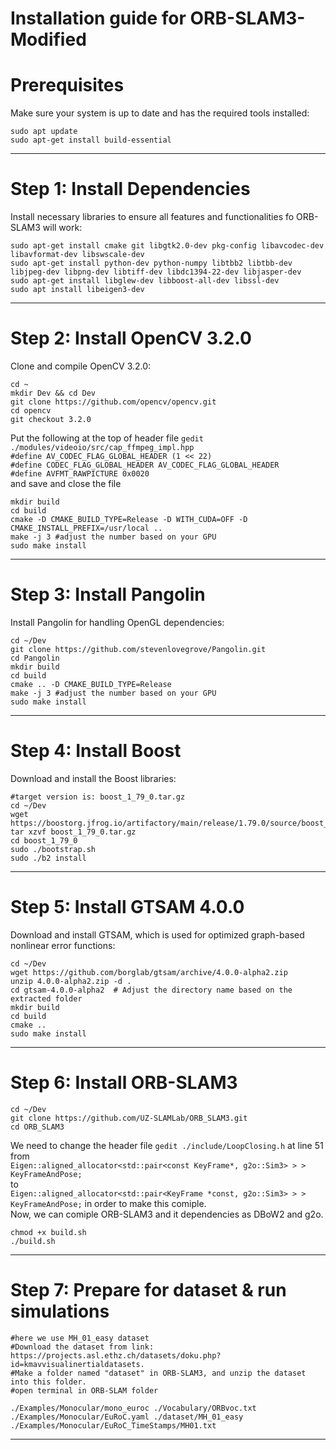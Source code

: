 # Installation guide for ORB-SLAM3-Modified
# Prerequisites
Make sure your system is up to date and has the required tools installed:
```shell
sudo apt update
sudo apt-get install build-essential
```
---

# Step 1: Install Dependencies
Install necessary libraries to ensure all features and functionalities fo ORB-SLAM3 will work:
```shell
sudo apt-get install cmake git libgtk2.0-dev pkg-config libavcodec-dev libavformat-dev libswscale-dev
sudo apt-get install python-dev python-numpy libtbb2 libtbb-dev libjpeg-dev libpng-dev libtiff-dev libdc1394-22-dev libjasper-dev
sudo apt-get install libglew-dev libboost-all-dev libssl-dev
sudo apt install libeigen3-dev

```
---

# Step 2: Install OpenCV 3.2.0
Clone and compile OpenCV 3.2.0:
```shell
cd ~
mkdir Dev && cd Dev
git clone https://github.com/opencv/opencv.git
cd opencv
git checkout 3.2.0
```
Put the following at the top of header file `gedit ./modules/videoio/src/cap_ffmpeg_impl.hpp`  
`#define AV_CODEC_FLAG_GLOBAL_HEADER (1 << 22)`  
`#define CODEC_FLAG_GLOBAL_HEADER AV_CODEC_FLAG_GLOBAL_HEADER`  
`#define AVFMT_RAWPICTURE 0x0020`  
and save and close the file
```shell
mkdir build
cd build
cmake -D CMAKE_BUILD_TYPE=Release -D WITH_CUDA=OFF -D CMAKE_INSTALL_PREFIX=/usr/local ..
make -j 3 #adjust the number based on your GPU
sudo make install
```
---

# Step 3: Install Pangolin
Install Pangolin for handling OpenGL dependencies:
```shell
cd ~/Dev
git clone https://github.com/stevenlovegrove/Pangolin.git
cd Pangolin 
mkdir build 
cd build 
cmake .. -D CMAKE_BUILD_TYPE=Release 
make -j 3 #adjust the number based on your GPU
sudo make install
```
---

# Step 4: Install Boost
Download and install the Boost libraries:
```shell
#target version is: boost_1_79_0.tar.gz
cd ~/Dev
wget https://boostorg.jfrog.io/artifactory/main/release/1.79.0/source/boost_1_79_0.tar.gz
tar xzvf boost_1_79_0.tar.gz
cd boost_1_79_0
sudo ./bootstrap.sh
sudo ./b2 install
```
---


# Step 5: Install GTSAM 4.0.0
Download and install GTSAM, which is used for optimized graph-based nonlinear error functions:
```shell
cd ~/Dev
wget https://github.com/borglab/gtsam/archive/4.0.0-alpha2.zip
unzip 4.0.0-alpha2.zip -d .
cd gtsam-4.0.0-alpha2  # Adjust the directory name based on the extracted folder
mkdir build
cd build
cmake ..
sudo make install
```
---


# Step 6: Install ORB-SLAM3
```shell
cd ~/Dev
git clone https://github.com/UZ-SLAMLab/ORB_SLAM3.git 
cd ORB_SLAM3
```
We need to change the header file `gedit ./include/LoopClosing.h` at line 51  
from  
`Eigen::aligned_allocator<std::pair<const KeyFrame*, g2o::Sim3> > > KeyFrameAndPose;`  
to  
`Eigen::aligned_allocator<std::pair<KeyFrame *const, g2o::Sim3> > > KeyFrameAndPose;`
in order to make this comiple.  
Now, we can comiple ORB-SLAM3 and it dependencies as DBoW2 and g2o.  
```shell
chmod +x build.sh
./build.sh
```
---

# Step 7: Prepare for dataset & run simulations
```shell
#here we use MH_01_easy dataset
#Download the dataset from link: https://projects.asl.ethz.ch/datasets/doku.php?id=kmavvisualinertialdatasets.
#Make a folder named "dataset" in ORB-SLAM3, and unzip the dataset into this folder.
#open terminal in ORB-SLAM folder

./Examples/Monocular/mono_euroc ./Vocabulary/ORBvoc.txt ./Examples/Monocular/EuRoC.yaml ./dataset/MH_01_easy ./Examples/Monocular/EuRoC_TimeStamps/MH01.txt
```
---

